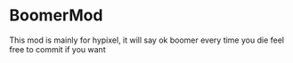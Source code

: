 # BoomerMod
This mod is mainly for hypixel, it will say ok boomer every time you die
feel free to commit if you want 
